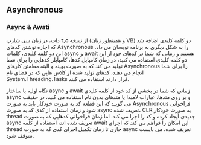 ## Asynchronous

### Async & Awati
از نسخه ۴٫۵ دات، در زبان سی شارپ (و همینطور زبان VB) دو کلمه کلیدی اضافه شد که اجازه نوشتن کدهای Asynchronous را به شکل دیگری به برنامه نویسان می داد. این دو کلمه کلیدی، کلمات async و await هستند و زمانی که شما در کدهای خود از این دو کلمه کلیدی استفاده می کنید، در زمان کامپایل کدها، کامپایلر کدهایی را برای شما تولید می کند که به صورت بهینه و البته مطمئن کارهای Asynchronous را برای شما انجام می دهند، کدهای تولید شده از کلاس هایی که در فضای نام System.Threading.Tasks قرار دارند استفاده می کنند.


نگاه اولیه با ساختار async و await
زمانی که شما در بخشی از کد خود از کلمه کلیدی async و بر روی متدها، عبارات لامبدا یا متدهای بدون نام استفاده می کنید، در حقیقت می گویید که این قطعه کد به صورت خودکار باید به صورت Asynchronous فراخوانی شود و زمان استفاده از کدی که به صورت async تعریف شده، CLR به صورت خودکار thread جدیدی ایجاد کرده و کد را اجرا می کند. اما زمان فراخوانی کدهایی که به صورت async تعریف شده اند، استفاده از کلمه await این امکان را فراهم می کند که اجرای thread جاری تا زمان تکمیل اجرای کدی که به صورت async تعریف شده، می بایست متوقف شود.
